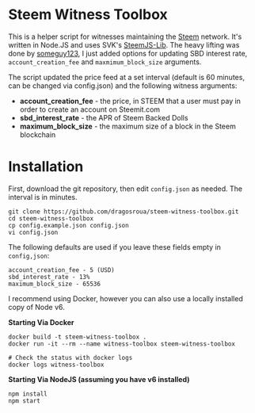 Steem Witness Toolbox
============

This is a helper script for witnesses maintaining the [Steem](http:/steem.io) network. It's
written in Node.JS and uses SVK's [SteemJS-Lib](https://github.com/svk31/steemjs-lib). 
The heavy lifting was done by [someguy123](https://github.com/someguy123), I just added 
options for updating SBD interest rate, `account_creation_fee` and `maxmimum_block_size` arguments.

The script updated the price feed at a set interval (default is 60 minutes, can be changed via config.json) and 
the following witness arguments:

* **account_creation_fee** - the price, in STEEM that a user must pay in order to create an account on Steemit.com
* **sbd_interest_rate** - the APR of Steem Backed Dolls
* **maximum_block_size** - the maximum size of a block in the Steem blockchain

Installation
========

First, download the git repository, then edit `config.json` as needed. The interval is in minutes.

```
git clone https://github.com/dragosroua/steem-witness-toolbox.git
cd steem-witness-toolbox
cp config.example.json config.json
vi config.json
```

The following defaults are used if you leave these fields empty in `config,json`:

```
account_creation_fee - 5 (USD)
sbd_interest_rate - 13%
maximum_block_size - 65536
```

I recommend using Docker, however you can also use a locally installed copy of Node v6.

**Starting Via Docker**

```
docker build -t steem-witness-toolbox .
docker run -it --rm --name witness-toolbox steem-witness-toolbox

# Check the status with docker logs
docker logs witness-toolbox
```

**Starting Via NodeJS (assuming you have v6 installed)**
```
npm install
npm start
```
